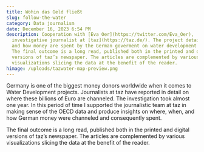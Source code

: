 ```yaml
---
title: Wohin das Geld fließt
slug: follow-the-water
category: Data journalism
date: December 16, 2023 6:54 PM
description: Cooperation with [Eva Oer](https://twitter.com/Eva_Oer),
  investigative journalist at [taz](https://taz.de/). The project details where
  and how money are spent by the German goverment on water development projects.
  The final outcome is a long read, published both in the printed and digital
  versions of taz’s newspaper. The articles are complemented by various
  visualizations slicing the data at the benefit of the reader.
himage: /uploads/tazwater-map-preview.png
---
```

Germany is one of the biggest money donors worldwide when it comes to Water Development projects. Journalists at taz have reported in detail on where these billions of Euro are channeled. The investigation took almost one year. In this period of time I supported the journalistic team at taz in making sense of the OECD data and produce insights on where, when, and how German money were channeled and consequently spent. 

The final outcome is a long read, published both in the printed and digital versions of taz’s newspaper. The articles are complemented by various visualizations slicing the data at the benefit of the reader.